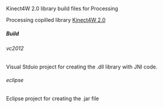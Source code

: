 
Kinect4W 2.0 library build files for Processing

Processing copilled library [Kinect4W 2.0](https://github.com/ThomasLengeling/KinectPV2) 

##### Build

###### vc2012

Visual Stduio project for creating the .dll library with JNI code.

###### eclipse

Eclipse project for creating the .jar file 
